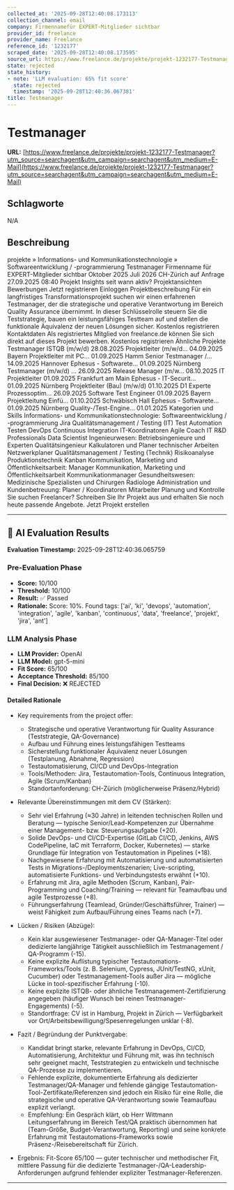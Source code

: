 ```yaml
---
collected_at: '2025-09-28T12:40:08.173113'
collection_channel: email
company: Firmennamefür EXPERT-Mitglieder sichtbar
provider_id: freelance
provider_name: Freelance
reference_id: '1232177'
scraped_date: '2025-09-28T12:40:08.173595'
source_url: https://www.freelance.de/projekte/projekt-1232177-Testmanager?utm_source=searchagent&utm_campaign=searchagent&utm_medium=E-Mail
state: rejected
state_history:
- note: 'LLM evaluation: 65% fit score'
  state: rejected
  timestamp: '2025-09-28T12:40:36.067381'
title: Testmanager
---
```




# Testmanager
**URL:** [https://www.freelance.de/projekte/projekt-1232177-Testmanager?utm_source=searchagent&utm_campaign=searchagent&utm_medium=E-Mail](https://www.freelance.de/projekte/projekt-1232177-Testmanager?utm_source=searchagent&utm_campaign=searchagent&utm_medium=E-Mail)

## Schlagworte
N/A

## Beschreibung
projekte
»
Informations- und Kommunikationstechnologie
»
Softwareentwicklung / -programmierung
Testmanager
Firmenname
für EXPERT-Mitglieder sichtbar
Oktober 2025
Juli 2026
CH-Zürich
auf Anfrage
27.09.2025 08:40
Projekt Insights
seit wann aktiv?
Projektansichten
Bewerbungen
Jetzt registrieren
Einloggen
Projektbeschreibung
Für ein langfristiges Transformationsprojekt suchen wir einen erfahrenen Testmanager, der die strategische und operative Verantwortung im Bereich Quality Assurance übernimmt. In dieser Schlüsselrolle steuern Sie die Teststrategie, bauen ein leistungsfähiges Testteam auf und stellen die funktionale Äquivalenz der neuen Lösungen sicher.
Kostenlos registrieren
Kontaktdaten
Als registriertes Mitglied von freelance.de können Sie sich direkt auf dieses Projekt bewerben.
Kostenlos registrieren
Ähnliche Projekte
Testmanager ISTQB (m/w/d)
28.08.2025
Projektleiter (m/w/d…
04.09.2025
Bayern
Projektleiter mit PC…
01.09.2025
Hamm
Senior Testmanager /…
14.09.2025
Hannover
Ephesus - Softwarete…
01.09.2025
Nürnberg
Testmanager (m/w/d) …
26.09.2025
Release Manager (m/w…
08.10.2025
IT Projektleiter
01.09.2025
Frankfurt am Main
Ephesus - IT-Securit…
01.09.2025
Nürnberg
Projektleiter (Bau) (m/w/d)
01.10.2025
D1
Experte Prozessoptim…
26.09.2025
Software Test Engineer
01.09.2025
Bayern
Projektleitung Einfü…
01.10.2025
Schwäbisch Hall
Ephesus - Softwarete…
01.09.2025
Nürnberg
Quality-/Test-Engine…
01.01.2025
Kategorien und Skills
Informations- und Kommunikationstechnologie:
Softwareentwicklung / -programmierung
Jira
Qualitätsmanagement / Testing (IT)
Test Automation
Testen
DevOps
Continuous Integration
IT-Koordinatoren
Agile Coach
IT R&D Professionals
Data Scientist
Ingenieurwesen:
Betriebsingenieure und Experten
Qualitätsingenieur
Kalkulatoren und Planer technischer Arbeiten
Netzwerkplaner
Qualitätsmanagement / Testing (Technik)
Risikoanalyse
Produktionstechnik
Kanban
Kommunikation, Marketing und Öffentlichkeitsarbeit:
Manager Kommunikation, Marketing und Öffentlichkeitsarbeit
Kommunikationmanager
Gesundheitswesen:
Medizinische Spezialisten und Chirurgen
Radiologe
Administration und Kundenbetreuung:
Planer / Koordinatoren
Mitarbeiter Planung und Kontrolle
Sie suchen Freelancer?
Schreiben Sie Ihr Projekt aus und erhalten Sie noch heute passende Angebote.
Jetzt Projekt erstellen

---

## 🤖 AI Evaluation Results

**Evaluation Timestamp:** 2025-09-28T12:40:36.065759

### Pre-Evaluation Phase
- **Score:** 10/100
- **Threshold:** 10/100
- **Result:** ✅ Passed
- **Rationale:** Score: 10%. Found tags: ['ai', 'ki', 'devops', 'automation', 'integration', 'agile', 'kanban', 'continuous', 'data', 'freelance', 'projekt', 'jira', 'ant']

### LLM Analysis Phase
- **LLM Provider:** OpenAI
- **LLM Model:** gpt-5-mini
- **Fit Score:** 65/100
- **Acceptance Threshold:** 85/100
- **Final Decision:** ❌ REJECTED

#### Detailed Rationale
- Key requirements from the project offer:
  - Strategische und operative Verantwortung für Quality Assurance (Teststrategie, QA-Governance)
  - Aufbau und Führung eines leistungsfähigen Testteams
  - Sicherstellung funktionaler Äquivalenz neuer Lösungen (Testplanung, Abnahme, Regression)
  - Testautomatisierung, CI/CD und DevOps-Integration
  - Tools/Methoden: Jira, Testautomation-Tools, Continuous Integration, Agile (Scrum/Kanban)
  - Standortanforderung: CH-Zürich (möglicherweise Präsenz/Hybrid)

- Relevante Übereinstimmungen mit dem CV (Stärken):
  - Sehr viel Erfahrung (≈30 Jahre) in leitenden technischen Rollen und Beratung — typische Senior/Lead-Kompetenzen zur Übernahme einer Management- bzw. Steuerungsaufgabe (+20).
  - Solide DevOps- und CI/CD-Expertise (GitLab CI/CD, Jenkins, AWS CodePipeline, IaC mit Terraform, Docker, Kubernetes) — starke Grundlage für Integration von Testautomation in Pipelines (+18).
  - Nachgewiesene Erfahrung mit Automatisierung und automatisierten Tests in Migrations-/Deploymentszenarien; Live-scripting, automatisierte Funktions- und Verbindungstests erwähnt (+10).
  - Erfahrung mit Jira, agile Methoden (Scrum, Kanban), Pair-Programming und Coaching/Training — relevant für Teamaufbau und agile Testprozesse (+8).
  - Führungserfahrung (Teamlead, Gründer/Geschäftsführer, Trainer) — weist Fähigkeit zum Aufbau/Führung eines Teams nach (+7).

- Lücken / Risiken (Abzüge):
  - Kein klar ausgewiesener Testmanager- oder QA-Manager-Titel oder dedizierte langjährige Tätigkeit ausschließlich im Testmanagement / QA-Programm (-15).
  - Keine explizite Auflistung typischer Testautomations-Frameworks/Tools (z. B. Selenium, Cypress, JUnit/TestNG, xUnit, Cucumber) oder Testmanagement-Tools außer Jira — mögliche Lücke in tool-spezifischer Erfahrung (-10).
  - Keine explizite ISTQB- oder ähnliche Testmanagement-Zertifizierung angegeben (häufiger Wunsch bei reinen Testmanager-Engagements) (-5).
  - Standortfrage: CV ist in Hamburg, Projekt in Zürich — Verfügbarkeit vor Ort/Arbeitsbewilligung/Spesenregelungen unklar (-8).

- Fazit / Begründung der Punktvergabe:
  - Kandidat bringt starke, relevante Erfahrung in DevOps, CI/CD, Automatisierung, Architektur und Führung mit, was ihn technisch sehr geeignet macht, Teststrategien zu entwickeln und technische QA-Prozesse zu implementieren.
  - Fehlende explizite, dokumentierte Erfahrung als dedizierter Testmanager/QA-Manager und fehlende gängige Testautomation-Tool-Zertifikate/Referenzen sind jedoch ein Risiko für eine Rolle, die strategische und operative QA-Verantwortung sowie Teamaufbau explizit verlangt.
  - Empfehlung: Ein Gespräch klärt, ob Herr Wittmann Leitungserfahrung im Bereich Test/QA praktisch übernommen hat (Team-Größe, Budget-Verantwortung, Reporting) und seine konkrete Erfahrung mit Testautomations-Frameworks sowie Präsenz-/Reisebereitschaft für Zürich.

- Ergebnis: Fit-Score 65/100 — guter technischer und methodischer Fit, mittlere Passung für die dedizierte Testmanager-/QA-Leadership-Anforderungen aufgrund fehlender expliziter Testmanager-Referenzen.

---
